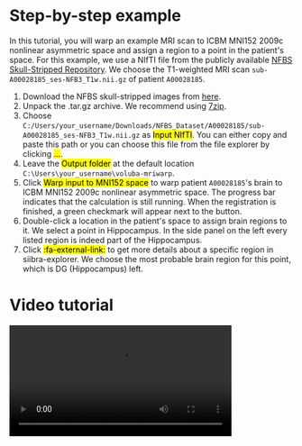 # Step-by-step example

In this tutorial, you will warp an example MRI scan to ICBM MNI152 2009c nonlinear asymmetric space and assign a region to a point in the patient's space. For this example, we use a NIfTI file from the publicly available [NFBS Skull-Stripped Repository](http://preprocessed-connectomes-project.org/NFB_skullstripped/). We choose the T1-weighted MRI scan `sub-A00028185_ses-NFB3_T1w.nii.gz` of patient `A00028185`.

1. Download the NFBS skull-stripped images from [here](http://preprocessed-connectomes-project.org/NFB_skullstripped/).
2. Unpack the .tar.gz archive. We recommend using [7zip](https://www.7-zip.org).
3. Choose `C:/Users/your_username/Downloads/NFBS_Dataset/A00028185/sub-A00028185_ses-NFB3_T1w.nii.gz` as <mark>Input NIfTI</mark>. You can either copy and paste this path or you can choose this file from the file explorer by clicking <mark>...</mark>.
4. Leave the <mark>Output folder</mark> at the default location `C:\Users\your_username\voluba-mriwarp`.
5. Click <mark>Warp input to MNI152 space</mark> to warp patient `A00028185`'s brain to ICBM MNI152 2009c nonlinear asymmetric space. The progress bar indicates that the calculation is still running. When the registration is finished, a green checkmark will appear next to the button.
6. Double-click a location in the patient's space to assign brain regions to it. We select a point in Hippocampus. In the side panel on the left every listed region is indeed part of the Hippocampus.
7. Click <mark>:fa-external-link:</mark> to get more details about a specific region in siibra-explorer. We choose the most probable brain region for this point, which is DG (Hippocampus) left.

<h1>Video tutorial</h1>

<video style="height: 20.5vw" controls="">
    <source src="../gifs/mriwarp_demo.mp4" type="video/mp4">
</video>
<br>
